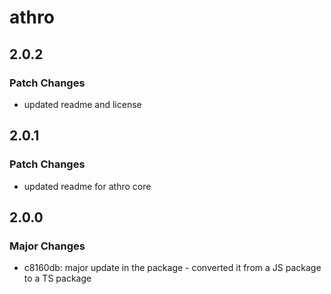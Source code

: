 # athro

## 2.0.2

### Patch Changes

- updated readme and license

## 2.0.1

### Patch Changes

- updated readme for athro core

## 2.0.0

### Major Changes

- c8160db: major update in the package - converted it from a JS package to a TS package
